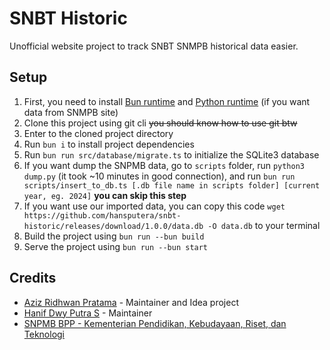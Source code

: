 # SNBT Historic

Unofficial website project to track SNBT SNMPB historical data easier.

## Setup
1. First, you need to install [Bun runtime](https://bun.sh) and [Python runtime](https://python.org/downloads) (if you want data from SNMPB site)
2. Clone this project using git cli ~~you should know how to use git btw~~
3. Enter to the cloned project directory
4. Run `bun i` to install project dependencies
5. Run `bun run src/database/migrate.ts` to initialize the SQLite3 database
6. If you want dump the SNPMB data, go to `scripts` folder, run `python3 dump.py` (it took ~10 minutes in good connection), and run `bun run scripts/insert_to_db.ts [.db file name in scripts folder] [current year, eg. 2024]` **you can skip this step**
7. If you want use our imported data, you can copy this code `wget https://github.com/hansputera/snbt-historic/releases/download/1.0.0/data.db -O data.db` to your terminal
8. Build the project using `bun run --bun build`
9. Serve the project using `bun run --bun start`

## Credits
- [Aziz Ridhwan Pratama](https://github.com/ziprawan) - Maintainer and Idea project
- [Hanif Dwy Putra S](https://github.com/hansputera) - Maintainer
- [SNPMB BPP - Kementerian Pendidikan, Kebudayaan, Riset, dan Teknologi](https://snpmb.bppp.kemdikbud.go.id/)
